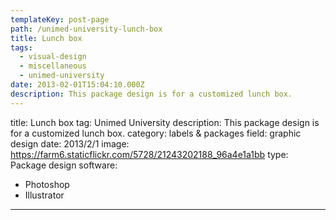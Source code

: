 ```yaml
---
templateKey: post-page
path: /unimed-university-lunch-box
title: Lunch box
tags:
  - visual-design
  - miscellaneous
  - unimed-university
date: 2013-02-01T15:04:10.000Z
description: This package design is for a customized lunch box.
---
```


title: Lunch box
tag: Unimed University
description: This package design is for a customized lunch box.
category: labels & packages
field: graphic design
date: 2013/2/1
image: https://farm6.staticflickr.com/5728/21243202188_96a4e1a1bb
type: Package design
software:
- Photoshop
- Illustrator
---
